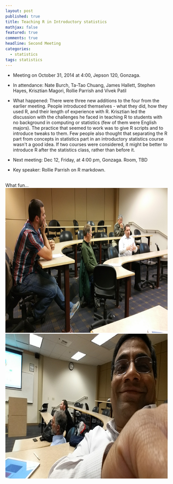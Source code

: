 ```yaml
---
layout: post
published: true
title: Teaching R in Introductory statistics
mathjax: false
featured: true
comments: true
headline: Second Meeting
categories: 
  - statistics
tags: statistics
---
```


* Meeting on October 31, 2014 at 4:00, Jepson 120, Gonzaga.
* In attendance: Nate Burch, Ta-Tao Chuang, James Hallett, Stephen Hayes, Krisztian Magori, Rollie Parrish and Vivek Patil
* What happened: There were three new additions to the four from the earlier meeting. People introduced themselves - what they did, how they used R, and their length of experience with R. Krisztian led the discussion with the challenges he faced in teaching R to students with no background in computing or statistics (few of them were English majors). The practice that seemed to work was to give R scripts and to introduce tweaks to them. Few people also thought that separating the R part from concepts in statistics part in an introductory statistics course wasn't a good idea. If two courses were considered, it might be better to introduce R  after the statistics class, rather than before it. 

* Next meeting: Dec 12, Friday, at 4:00 pm, Gonzaga. Room, TBD
* Key speaker: Rollie Parrish on R markdown. 
<br>
What fun...<br>

<img src="/images/2014-10-31 16.09.27.jpg" alt="Nate Burch, Stephen Hayes, Rollie Parrish and Ta-Tao Chuang" height="450" width="600">
<img src="/images/2014-10-31 16.10.39.jpg" alt="Too close to camera Vivek, James Hallett and Krisztian Magori" height="450" width="600">
